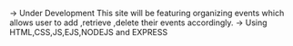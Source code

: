 -> Under Development
This site will be featuring organizing events which allows user to add ,retrieve ,delete their events accordingly.
-> Using HTML,CSS,JS,EJS,NODEJS and EXPRESS
